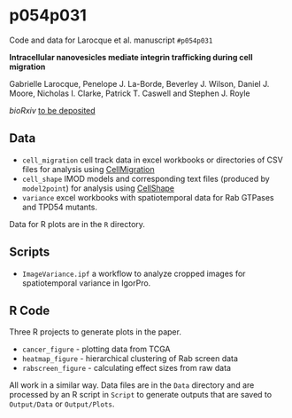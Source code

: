 # p054p031
Code and data for Larocque et al. manuscript `#p054p031`

**Intracellular nanovesicles mediate integrin trafficking during cell migration**

Gabrielle Larocque, Penelope J. La-Borde, Beverley J. Wilson, Daniel J. Moore, Nicholas I. Clarke, Patrick T. Caswell and Stephen J. Royle

*bioRxiv* [to be deposited](https://doi.org/10.1101/X)

## Data

- `cell_migration` cell track data in excel workbooks or directories of CSV files for analysis using [CellMigration](https://doi.org/10.5281/zenodo.3369643)
- `cell_shape` IMOD models and corresponding text files (produced by `model2point`) for analysis using [CellShape](https://doi.org/10.5281/zenodo.3931238)
- `variance` excel workbooks with spatiotemporal data for Rab GTPases and TPD54 mutants.

Data for R plots are in the `R` directory.


## Scripts

- `ImageVariance.ipf` a workflow to analyze cropped images for spatiotemporal variance in IgorPro.


## R Code

Three R projects to generate plots in the paper.

- `cancer_figure` - plotting data from TCGA
- `heatmap_figure` - hierarchical clustering of Rab screen data
- `rabscreen_figure` - calculating effect sizes from raw data

All work in a similar way. Data files are in the `Data` directory and are processed by an R script in `Script` to generate outputs that are saved to `Output/Data` or `Output/Plots`.